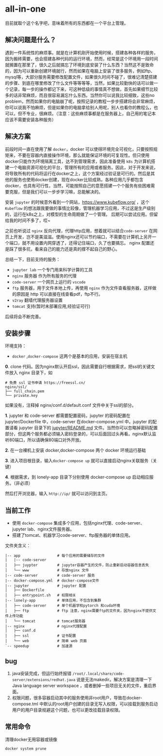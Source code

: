 # all-in-one
目前就取个这个名字吧，意味着所有的东西都在一个平台上管理。
## 解决问题是什么？
遇到一件系统性的麻烦事。就是在计算机刚开始使用时候，搭建各种各样的服务，因为搬砖需要，也会搭建各种代码的运行环境，然而，经常是这个环境用一段时间就搁置在那里了，很久之后就搞忘了环境到底安装了什么东西？当然这不是致命的，因为可以重新创建环境就行，然而如果在电脑上安装了很多服务，例如ftp、mysql等，大部分服务需要修改配置文件，如果很久时间不碰了，很难记清楚搭建的步骤、到底在哪里修改了什么文件等等等等，当然，如果比较勤快的话可以做一个记录，每一步的操作都记下来，可这种低级的事情真不想做，首先如果细节比较多的话非常麻烦，而且很容易漏忘什么东西。当然你可以说我比较细致，这些no problem，然而如果你的电脑崩了呢，按照记录的教程一步步搭建将会非常麻烦，你可以说我不怕麻烦，但是如果你的电脑拿给别人用呢，别人也看你的教程么，也可以，但不专业，很麻烦。（注意：这些麻烦事都是在服务器上，自己用的笔记本应该不需要安装各种服务）

## 解决方案
前段时间一直在使用了解 `docker`，docker 可以使得环境完全可视化，只要按照规矩来，不要在容器内直接操作环境，那么就能保证环境的可复现性。但只使用docker只能作为环境隔离工具，达不到管理需求，因此准备使用 `k8s` 为计算机搭建一个电脑资源可视化的平台，管理所有的应用或者服务。因此，对于开发来说，将导致所有的代码将运行在docker之上，这个方案经过验证是可行的。然后是其他的服务也使用docker创建，现在docker比较成熟，各种应用几乎都包含 docker，也具有可行性，当然，可能按照自己的意愿搭建一个个服务有些困难需要克服，但是我们可以一步步学习嘛，总能解决的。

安装 `jupyter` 的时候意外看到一个网站，https://www.kubeflow.org/ ，这个`Kubeflow` 的想法跟我要做的事情比较像，管理机器学习应用，不过这是生产级别的，运行在k8s之上，对模型的生命周期做了一个管理。 后期可以尝试应用。但留给我的时间不多了，哎~

之前也听说过 `nginx` 反向代理，代理http应用，想着就可以结合`code-server` 在网页上开发，岂不是美滋滋。使用nginx还可以节约端口，不需要在计算机上另开一个端口，就不用设置内网穿透了，还得记住端口，久了也要搞忘。 nginx 配置还是踩了很多坑，看来自己的能力还是真的撑不起自己的野心。

总结一下，目前支持的服务：
+ `jupyter lab` 一个专门用来科学计算的工具
+ `nginx` 服务器 作为所有服务的代理
+ `code-server` 一个网页上运行的 `vscode`
+ `ftp` 服务器，用于文件本地上传，再使用 `nginx` 作为文件查看服务器，这样做的原因是 http 可以直接在线查看pdf，ftp不行。
+ `v2ray` 翻墙代理服务器设置
+ `tomcat` 支持(暂时未部署应用,经验证可行)

后续将会不断完善。
## 安装步骤
环境支持：
+ `docker` ,`docker-compose` 这两个是基本的应用，安装在宿主机

**0**. clone 代码。因为nginx默认开启ssl，因此需要自行根据需求，把ssl的关键文件放入 nginx 目录下，如
```
# 免费 ssl 证书申请 https://freessl.cn/
nginx/ssl/
├── full_chain.pem
└── private.key
```
如果没有，注释掉 nginx/conf.d/default.conf 文件中关于ssl的部分。

**1**. jupyter 和 code-server 都需要配置密码，jupyter 的密码配置在jupyter/Dockerfile 中，code-server 在docker-compose.yml 中。jupyter 的配置请看 jupyter 目录下的 [jupyter/README.md](jupyter/README.md) 文件。当然你可以忽略掉密码配置部分，但这两个服务都必须输入密码登录的，可以后面回过头再看。nginx默认监听80端口，所以请确保80端口对外开放。

**2**. 在一台裸机上安装 docker,docker-compose 两个 docker 环境运行基础

**3**. 进入项目根目录，输入`docker-compose up` 就可以直接启动nginx关联服务（关键）

**4**. 根据需求，到 lonely-app 目录下分别使用 docker-compose up 启动相应服务。（非必须）

然后打开浏览器，输入 `http://ip/` 就可以访问到主页。
## 当前工作
+ 使用 `docker-compose` 集成多个应用，包括nginx代理、code-server、jupyter lab、nginx文件服务器。
+ 搭建了tomcat、机器学习code-server、ftp服务器的单体应用。

文件夹含义：
```
|-- app                 # 每个应用的需要储存的文件
|   |-- code-server
│   ├── juypter         # jupyter容器产生的文件，防止重新启动容器信息丢失
│   └── www             # 存放nginx 文件
|-- code-server         # code-server 服务
|-- docker-compose.yml  # docker-compose文件
|-- jupyter             # jupyter 配置
│   ├── Dockerfile      
│   ├── entrypoint.sh   # 权限相关
|-- lonely-app          # 单体应用，不包含到集群
│   ├── code-server     # 单个机器学校pytorch 和cuda环境
│   ├── ftp             # ftp 注意，nginx需要ftp的文件夹，因为nginx不提供文件上传功能
│   └── tomcat          # tomcat服务器
|-- nginx               # nginx代理配置
│   ├── conf.d
│   ├── ssl             # 证书配置
│   └── web             # 简单 web 页面
`-- speedup             # 加速源
```

## bug
1. java安装完成，但运行始终报错 `/root/.local/share/code-server/extensions/redhat.java` 说是无法makedir。解决方案是清理一下Java language server workspace ，或者删掉一些项目无关的文件，重启界面。
2. 权限问题，很多容器启动其中的服务使用非root用户，导致在docker-compose.tml 中默认的root用户创建的目录无写入权限，可以挂载到服务启动用户的用户目录规避这个问题，也可以更改挂载目录权限。
## 常用命令
清理docker无用容器或镜像
```
docker system prune
```